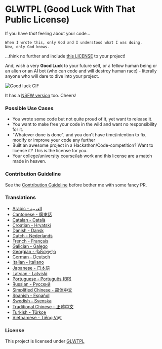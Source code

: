 # GLWTPL (Good Luck With That Public License)

If you have *that* feeling about your code...

```
When I wrote this, only God and I understood what I was doing.
Now, only God knows.
```

...think no further and include [this LICENSE](./LICENSE) to your project!

And, wish a very **Good Luck** to your future self, or a fellow human being or an alien or an AI bot (who can code and will destroy human race) - literally anyone who will dare to dive into your project.

![Good luck GIF](./good-luck.gif)

It has a [NSFW version](./NSFW_LICENSE) too. Cheers!

### Possible Use Cases
- You wrote some code but not quite proud of it, yet want to release it.
- You want to make free your code in the wild and want no responsibility for it.
- "Whatever done is done", and you don't have time/intention to fix, modify or improve your code any further
- Built an awesome project in a Hackathon/Code-competition? Want to license it? This is the license for you.
- Your college/university course/lab work and this license are a match made in heaven.

### Contribution Guideline
See the [Contribution Guideline](https://github.com/me-shaon/GLWTPL/wiki#contribution-guideline) before bother me with some fancy PR.

### Translations
* [Arabic - العربيه](translations/LICENSE_ar-AR)
* [Cantonese - 廣東話](translations/LICENSE_zh-HK)
* [Catalan - Català](translations/LICENSE_cat-CAT)
* [Croatian - Hrvatski](translations/LICENSE_hr-HR)
* [Danish - Dansk](translations/LICENSE_da-DK)
* [Dutch - Nederlands](translations/LICENSE_nl-NL)
* [French - Français](translations/LICENSE_fr-FR)
* [Galician - Galego](translations/NSFW_LICENSE_gl-GL)
* [Georgian - ქართული](translations/LICENSE_ka-GE)
* [German - Deutsch](translations/LICENSE_de-DE)
* [Italian - Italiano](translations/LICENSE_it-IT)
* [Japanese - 日本語](translations/LICENSE_ja-JP)
* [Latvian - Latviski](translations/LICENSE_lv-LV)
* [Portuguese - Português (BR)](translations/LICENSE_pt-BR)
* [Russian - Русский](translations/LICENSE_ru-RU)
* [Simplified Chinese - 简体中文](translations/LICENSE_zh-CN)
* [Spanish - Español](translations/LICENSE_es-ES)
* [Swedish - Svenska](translations/LICENSE_sv-SE)
* [Traditional Chinese - 正體中文](translations/LICENSE_zh-TW)
* [Turkish - Türkçe](translations/LICENSE_tr-TR)
* [Vietnamese - Tiếng Việt](translations/LICENSE_vn-VN)

### License
This project is licensed under [GLWTPL](./LICENSE)
